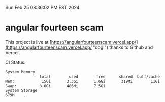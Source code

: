 Sun Feb 25 08:36:02 PM EST 2024

# angular fourteen scam


This project is live at [https://angularfourteenscam.vercel.app/](https://angularfourteenscam.vercel.app/ "dog!") thanks to Github and Vercel.

CI Status: 

```bash
System Memory
               total        used        free      shared  buff/cache   available
Mem:            15Gi       3.3Gi       1.6Gi       319Mi        11Gi        11Gi
Swap:          8.0Gi       486Mi       7.5Gi
System Storage
679M	.
